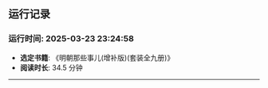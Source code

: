 ## 运行记录
### 运行时间: 2025-03-23 23:24:58
- **选定书籍**: 《明朝那些事儿(增补版)(套装全九册)》
- **阅读时长**: 34.5 分钟
------------------------------
